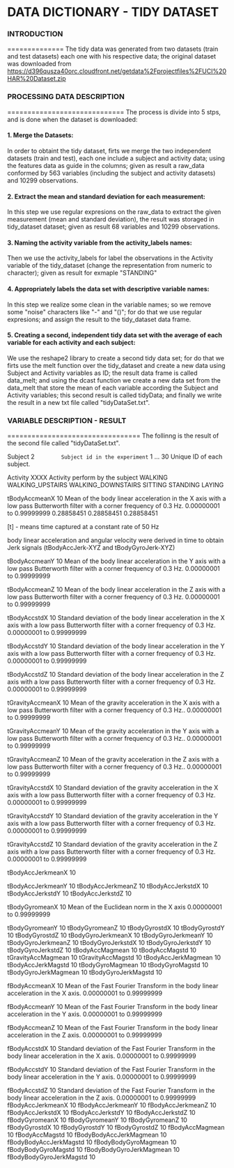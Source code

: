 DATA DICTIONARY - TIDY DATASET
==============================

### INTRODUCTION
==============
The tidy data was generated from two datasets (train and test datasets) each one with his respective data; the original dataset was downloaded from <https://d396qusza40orc.cloudfront.net/getdata%2Fprojectfiles%2FUCI%20HAR%20Dataset.zip>



### PROCESSING DATA DESCRIPTION
=============================
The process is divide into 5 stps, and is done when the dataset is downloaded:

#### 	1. 	Merge the Datasets:
In order to obtaint the tidy dataset, firts we merge the two independent datasets (train and test), each one include a subject and activity data; using the features data as guide in the columns; given as result a raw_data conformed by 563 variables (including the subject and activity datasets) and 10299 observations.

####	2.	Extract the mean and standard deviation for each measurement:
In this step we use regular expresions on the raw_data to extract the given measurement (mean and standard deviation), the result was storaged in tidy_dataset dataset; given as result 68 variables and 10299 observations.

####	3.	Naming the activity variable from the activity_labels names:
Then we use the activity_labels for label the observations in the Activity variable of the tidy_dataset (change the representation from numeric to character); given as result for exmaple "STANDING"

#### 	4.	Appropriately labels the data set with descriptive variable names:
In this step we realize some clean in the variable names; so we remove some "noise" characters like "-" and "()"; for do that we use regular expresions; and assign the result to the tidy_dataset data frame.
		
####	5.	Creating a second, independent tidy data set with the average of each variable for each activity and each subject:
We use the reshape2 library to create a second tidy data set; for do that we firts use the melt function over the tidy_dataset and create a new data using Subject and Activity variables as ID; the result data frame is called data_melt; and using the dcast function we create a new data set from the data_melt that store the mean of each variable according the Subject and Activity variables; this second result is called tidyData; and finally we write the result in a new txt file called "tidyDataSet.txt".


### VARIABLE DESCRIPTION - RESULT
=================================
The follinng is the result of the second file called "tidyDataSet.txt".

Subject				2
    ```			Subject id in the experiment
    ```
					1 ... 30 Unique ID of each subject.

Activity 				XXXX
						Activity perform by the subject
							WALKING
							WALKING_UPSTAIRS
							WALKING_DOWNSTAIRS
							SITTING
							STANDING
							LAYING

tBodyAccmeanX 				10
						Mean of the body linear acceleration in the X axis with a low pass Butterworth filter with a corner frequency of 0.3 Hz. 
							0.00000001 to 0.99999999
					0.28858451    0.28858451
					0.28858451

[t] - means time captured at a constant rate of 50 Hz

body linear acceleration and angular velocity were derived in time to obtain Jerk signals (tBodyAccJerk-XYZ and tBodyGyroJerk-XYZ)

tBodyAccmeanY 				10
						Mean of the body linear acceleration in the Y axis with a low pass Butterworth filter with a corner frequency of 0.3 Hz.
							0.00000001 to 0.99999999

tBodyAccmeanZ 				10
						Mean of the body linear acceleration in the Z axis with a low pass Butterworth filter with a corner frequency of 0.3 Hz.
							0.00000001 to 0.99999999
						
tBodyAccstdX 				10
						Standard deviation of the body linear acceleration in the X axis with a low pass Butterworth filter with a corner frequency of 0.3 Hz.
							0.00000001 to 0.99999999

tBodyAccstdY 				10
						Standard deviation of the body linear acceleration in the Y axis with a low pass Butterworth filter with a corner frequency of 0.3 Hz.
							0.00000001 to 0.99999999

tBodyAccstdZ 				10
						Standard deviation of the body linear acceleration in the Z axis with a low pass Butterworth filter with a corner frequency of 0.3 Hz.
							0.00000001 to 0.99999999

tGravityAccmeanX 			10
						Mean of the gravity acceleration in the X axis with a low pass Butterworth filter with a corner frequency of 0.3 Hz..
							0.00000001 to 0.99999999

tGravityAccmeanY 			10
						Mean of the gravity acceleration in the Y axis with a low pass Butterworth filter with a corner frequency of 0.3 Hz..
							0.00000001 to 0.99999999

tGravityAccmeanZ 			10
						Mean of the gravity acceleration in the Z axis with a low pass Butterworth filter with a corner frequency of 0.3 Hz..
							0.00000001 to 0.99999999

tGravityAccstdX 			10
						Standard deviation  of the gravity acceleration in the X axis with a low pass Butterworth filter with a corner frequency of 0.3 Hz.
							0.00000001 to 0.99999999

tGravityAccstdY 			10
						Standard deviation  of the gravity acceleration in the Y axis with a low pass Butterworth filter with a corner frequency of 0.3 Hz.
							0.00000001 to 0.99999999

tGravityAccstdZ 			10
						Standard deviation  of the gravity acceleration in the Z axis with a low pass Butterworth filter with a corner frequency of 0.3 Hz.
							0.00000001 to 0.99999999

tBodyAccJerkmeanX 			10

tBodyAccJerkmeanY 			10
tBodyAccJerkmeanZ 			10
tBodyAccJerkstdX 			10
tBodyAccJerkstdY 			10
tBodyAccJerkstdZ 			10

tBodyGyromeanX 				10
						Mean of the Euclidean norm in the X axis
							0.00000001 to 0.99999999

tBodyGyromeanY 				10
tBodyGyromeanZ 				10
tBodyGyrostdX 				10
tBodyGyrostdY  				10
tBodyGyrostdZ 				10
tBodyGyroJerkmeanX 			10
tBodyGyroJerkmeanY 			10
tBodyGyroJerkmeanZ 			10
tBodyGyroJerkstdX 			10
tBodyGyroJerkstdY 			10
tBodyGyroJerkstdZ 			10
tBodyAccMagmean 			10
tBodyAccMagstd 				10
tGravityAccMagmean 			10
tGravityAccMagstd 			10
tBodyAccJerkMagmean 		10
tBodyAccJerkMagstd 			10
tBodyGyroMagmean 			10
tBodyGyroMagstd 			10
tBodyGyroJerkMagmean 		10
tBodyGyroJerkMagstd 		10

fBodyAccmeanX 				10
						Mean of the Fast Fourier Transform in the body linear acceleration in the X axis.
							0.00000001 to 0.99999999

fBodyAccmeanY 				10
						Mean of the Fast Fourier Transform in the body linear acceleration in the Y axis.
							0.00000001 to 0.99999999

fBodyAccmeanZ 				10
						Mean of the Fast Fourier Transform in the body linear acceleration in the Z axis.
							0.00000001 to 0.99999999

fBodyAccstdX  				10
						Standard deviation of the Fast Fourier Transform in the body linear acceleration in the X axis.
							0.00000001 to 0.99999999

fBodyAccstdY 				10
						Standard deviation of the Fast Fourier Transform in the body linear acceleration in the Y axis.
							0.00000001 to 0.99999999

fBodyAccstdZ 				10
						Standard deviation of the Fast Fourier Transform in the body linear acceleration in the Z axis.
							0.00000001 to 0.99999999
fBodyAccJerkmeanX 			10
fBodyAccJerkmeanY 			10
fBodyAccJerkmeanZ 			10
fBodyAccJerkstdX 			10
fBodyAccJerkstdY 			10
fBodyAccJerkstdZ 			10
fBodyGyromeanX 				10
fBodyGyromeanY 				10
fBodyGyromeanZ 				10
fBodyGyrostdX 				10
fBodyGyrostdY 				10
fBodyGyrostdZ 				10
fBodyAccMagmean 			10
fBodyAccMagstd 				10
fBodyBodyAccJerkMagmean 	10
fBodyBodyAccJerkMagstd 		10
fBodyBodyGyroMagmean 		10
fBodyBodyGyroMagstd 		10
fBodyBodyGyroJerkMagmean 	10
fBodyBodyGyroJerkMagstd 	10
